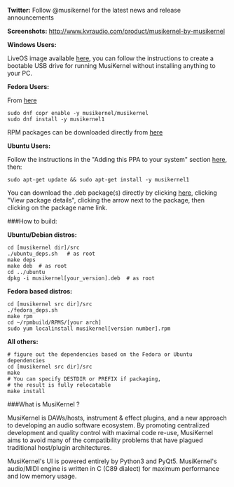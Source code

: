 **Twitter:** Follow @musikernel for the latest news and release announcements

**Screenshots:**  http://www.kvraudio.com/product/musikernel-by-musikernel

**Windows Users:**

LiveOS image available [here](https://drive.google.com/folderview?id=0BycGQs-5oRdffkthTmo2Q0lQLWNCblFkZkhodTJ0VlJlaXRMMzl4SXJ5ajI4YUR2WTFReUE&usp=sharing), you can follow the instructions to create a bootable USB drive for running MusiKernel without installing anything to your PC.

**Fedora Users:**

From [here](https://copr.fedoraproject.org/coprs/musikernel/musikernel/)

```
sudo dnf copr enable -y musikernel/musikernel
sudo dnf install -y musikernel1
```

RPM packages can be downloaded directly from [here](https://copr-be.cloud.fedoraproject.org/results/musikernel/musikernel/)

**Ubuntu Users:**

Follow the instructions in the "Adding this PPA to your system" section [here](https://launchpad.net/~musikernel/+archive/ubuntu/musikernel1), then:

`sudo apt-get update && sudo apt-get install -y musikernel1`

You can download the .deb package(s) directly by clicking [here](https://launchpad.net/~musikernel/+archive/ubuntu/musikernel1/+packages), clicking "View package details", clicking the arrow next to the package, then clicking on the package name link.

###How to build:

**Ubuntu/Debian distros:**

```
cd [musikernel dir]/src 
./ubuntu_deps.sh   # as root
make deps
make deb  # as root
cd ../ubuntu
dpkg -i musikernel[your_version].deb  # as root
```

**Fedora based distros:**

```
cd [musikernel src dir]/src
./fedora_deps.sh
make rpm
cd ~/rpmbuild/RPMS/[your arch]
sudo yum localinstall musikernel[version number].rpm
```

**All others:**

```
# figure out the dependencies based on the Fedora or Ubuntu dependencies
cd [musikernel src dir]/src
make
# You can specify DESTDIR or PREFIX if packaging,
# the result is fully relocatable
make install
```

###What is MusiKernel ?

MusiKernel is DAWs/hosts, instrument & effect plugins, and a new approach to developing an audio software ecosystem.  By promoting centralized development and quality control with maximal code re-use, MusiKernel aims to avoid many of the compatibility problems that have plagued traditional host/plugin architectures.

MusiKernel's UI is powered entirely by Python3 and PyQt5.  MusiKernel's audio/MIDI engine is written in C (C89 dialect) for maximum performance and low memory usage.

